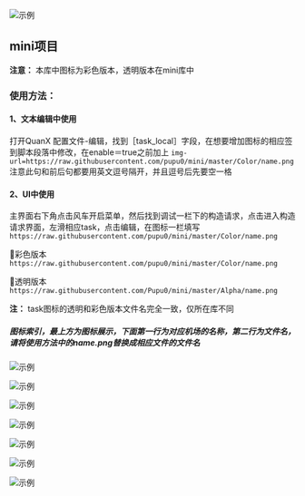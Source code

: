 ﻿![示例](https://raw.githubusercontent.com/pupu0/mini/master/template/头部.png)

## mini项目

**注意：** 本库中图标为彩色版本，透明版本在mini库中

### 使用方法：

####  1、文本编辑中使用
打开QuanX 配置文件-编辑，找到［task_local］字段，在想要增加图标的相应签到脚本段落中修改，在enable＝true之前加上 `img-url=https://raw.githubusercontent.com/pupu0/mini/master/Color/name.png` 注意此句和前后句都要用英文逗号隔开，并且逗号后先要空一格

####  2、UI中使用
主界面右下角点击风车开启菜单，然后找到调试一栏下的构造请求，点击进入构造请求界面，左滑相应task，点击编辑，在图标一栏填写 `https://raw.githubusercontent.com/pupu0/mini/master/Color/name.png`

🔘彩色版本 `https://raw.githubusercontent.com/pupu0/mini/master/Color/name.png`

🔘透明版本 `https://raw.githubusercontent.com/Pupu0/mini/master/Alpha/name.png`

  **注：** task图标的透明和彩色版本文件名完全一致，仅所在库不同

##### 图标索引，最上方为图标展示，下面第一行为对应机场的名称，第二行为文件名，请将使用方法中的name.png替换成相应文件的文件名

![示例](https://raw.githubusercontent.com/pupu0/mini/master/template/c1.png)

![示例](https://raw.githubusercontent.com/pupu0/mini/master/template/c2.png)

![示例](https://raw.githubusercontent.com/pupu0/mini/master/template/c3.png)

![示例](https://raw.githubusercontent.com/pupu0/mini/master/template/c4.png)

![示例](https://raw.githubusercontent.com/pupu0/mini/master/template/c5.png)

![示例](https://raw.githubusercontent.com/pupu0/mini/master/template/c6.png)

![示例](https://raw.githubusercontent.com/pupu0/mini/master/template/c7.png)
